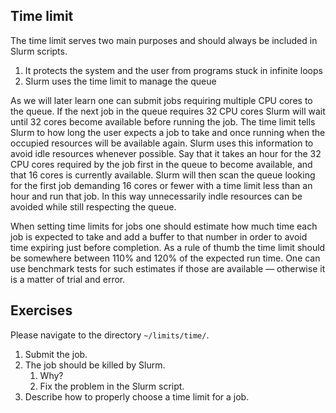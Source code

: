 Time limit
---

The time limit serves two main purposes and should always be included in Slurm scripts.

1. It protects the system and the user from programs stuck in infinite loops
2. Slurm uses the time limit to manage the queue

As we will later learn one can submit jobs requiring multiple CPU cores to the queue.
If the next job in the queue requires 32 CPU cores Slurm will wait until 32 cores become available before running the job.
The time limit tells Slurm to how long the user expects a job to take and once running when the occupied resources will be available again.
Slurm uses this information to avoid idle resources whenever possible.
Say that it takes an hour for the 32 CPU cores required by the job first in the queue to become available, and that 16 cores is currently available.
Slurm will then scan the queue looking for the first job demanding 16 cores or fewer with a time limit less than an hour and run that job.
In this way unnecessarily indle resources can be avoided while still respecting the queue.

When setting time limits for jobs one should estimate how much time each job is expected to take and add a buffer to that number in order to avoid time expiring just before completion.
As a rule of thumb the time limit should be somewhere between 110% and 120% of the expected run time.
One can use benchmark tests for such estimates if those are available &mdash; otherwise it is a matter of trial and error.

Exercises
---

Please navigate to the directory `~/limits/time/`.

1. Submit the job.
2. The job should be killed by Slurm.
   1. Why?
   2. Fix the problem in the Slurm script.
3. Describe how to properly choose a time limit for a job.